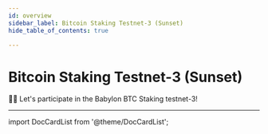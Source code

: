 ```yaml
---
id: overview
sidebar_label: Bitcoin Staking Testnet-3 (Sunset)
hide_table_of_contents: true

---
```


# Bitcoin Staking Testnet-3 (Sunset)

🙋‍♂️ Let's participate in the Babylon BTC Staking testnet-3!

---

import DocCardList from '@theme/DocCardList';

<DocCardList />
